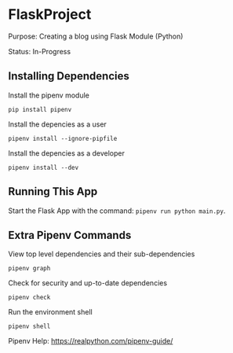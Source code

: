 # FlaskProject
Purpose: Creating a blog using Flask Module (Python)

Status: In-Progress



## Installing Dependencies
Install the pipenv module
```
pip install pipenv
```

Install the depencies as a user
```
pipenv install --ignore-pipfile
```

Install the depencies as a developer
```
pipenv install --dev
```

## Running This App
Start the Flask App with the command: ```pipenv run python main.py```.

## Extra Pipenv Commands
View top level dependencies and their sub-dependencies
```
pipenv graph
```

Check for security and up-to-date dependencies
```
pipenv check
```

Run the environment shell
```
pipenv shell
```

Pipenv Help: https://realpython.com/pipenv-guide/